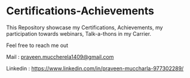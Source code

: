 # Certifications-Achievements
This Repository showcase my Certifications, Achievements, my participation towards webinars, Talk-a-thons in my Carrier.



Feel free to reach me out 

Mail : praveen.muccherela1409@gmail.com


Linkedin : https://www.linkedin.com/in/praveen-muccharla-977302289/

